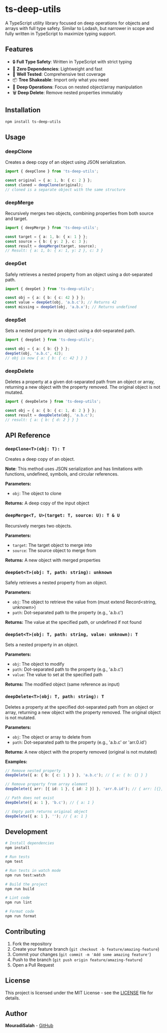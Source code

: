# ts-deep-utils

A TypeScript utility library focused on deep operations for objects and arrays with full type safety. Similar to Lodash, but narrower in scope and fully written in TypeScript to maximize typing support.

## Features

- 🔒 **Full Type Safety**: Written in TypeScript with strict typing
- 🚀 **Zero Dependencies**: Lightweight and fast
- 🧪 **Well Tested**: Comprehensive test coverage
- 📦 **Tree Shakeable**: Import only what you need
- 🔧 **Deep Operations**: Focus on nested object/array manipulation
- 🗑️ **Deep Delete**: Remove nested properties immutably

## Installation

```bash
npm install ts-deep-utils
```

## Usage

### deepClone

Creates a deep copy of an object using JSON serialization.

```typescript
import { deepClone } from 'ts-deep-utils';

const original = { a: 1, b: { c: 2 } };
const cloned = deepClone(original);
// cloned is a separate object with the same structure
```

### deepMerge

Recursively merges two objects, combining properties from both source and target.

```typescript
import { deepMerge } from 'ts-deep-utils';

const target = { a: 1, b: { x: 1 } };
const source = { b: { y: 2 }, c: 3 };
const result = deepMerge(target, source);
// Result: { a: 1, b: { x: 1, y: 2 }, c: 3 }
```

### deepGet

Safely retrieves a nested property from an object using a dot-separated path.

```typescript
import { deepGet } from 'ts-deep-utils';

const obj = { a: { b: { c: 42 } } };
const value = deepGet(obj, 'a.b.c'); // Returns 42
const missing = deepGet(obj, 'a.b.x'); // Returns undefined
```

### deepSet

Sets a nested property in an object using a dot-separated path.

```typescript
import { deepSet } from 'ts-deep-utils';

const obj = { a: { b: {} } };
deepSet(obj, 'a.b.c', 42);
// obj is now { a: { b: { c: 42 } } }
```

### deepDelete

Deletes a property at a given dot-separated path from an object or array, returning a new object with the property removed. The original object is not mutated.

```typescript
import { deepDelete } from 'ts-deep-utils';

const obj = { a: { b: { c: 1, d: 2 } } };
const result = deepDelete(obj, 'a.b.c');
// result: { a: { b: { d: 2 } } }
```

## API Reference

### `deepClone<T>(obj: T): T`

Creates a deep copy of an object.

**Note**: This method uses JSON serialization and has limitations with functions, undefined, symbols, and circular references.

**Parameters:**

- `obj`: The object to clone

**Returns:** A deep copy of the input object

### `deepMerge<T, U>(target: T, source: U): T & U`

Recursively merges two objects.

**Parameters:**

- `target`: The target object to merge into
- `source`: The source object to merge from

**Returns:** A new object with merged properties

### `deepGet<T>(obj: T, path: string): unknown`

Safely retrieves a nested property from an object.

**Parameters:**

- `obj`: The object to retrieve the value from (must extend Record<string, unknown>)
- `path`: Dot-separated path to the property (e.g., 'a.b.c')

**Returns:** The value at the specified path, or undefined if not found

### `deepSet<T>(obj: T, path: string, value: unknown): T`

Sets a nested property in an object.

**Parameters:**

- `obj`: The object to modify
- `path`: Dot-separated path to the property (e.g., 'a.b.c')
- `value`: The value to set at the specified path

**Returns:** The modified object (same reference as input)

### `deepDelete<T>(obj: T, path: string): T`

Deletes a property at the specified dot-separated path from an object or array, returning a new object with the property removed. The original object is not mutated.

**Parameters:**

- `obj`: The object or array to delete from
- `path`: Dot-separated path to the property (e.g., 'a.b.c' or 'arr.0.id')

**Returns:** A new object with the property removed (original is not mutated)

**Examples:**

```typescript
// Remove nested property
deepDelete({ a: { b: { c: 1 } } }, 'a.b.c'); // { a: { b: {} } }

// Remove property from array element
deepDelete({ arr: [{ id: 1 }, { id: 2 }] }, 'arr.0.id'); // { arr: [{}, { id: 2 }] }

// Path does not exist
deepDelete({ a: 1 }, 'b.c'); // { a: 1 }

// Empty path returns original object
deepDelete({ a: 1 }, ''); // { a: 1 }
```

## Development

```bash
# Install dependencies
npm install

# Run tests
npm test

# Run tests in watch mode
npm run test:watch

# Build the project
npm run build

# Lint code
npm run lint

# Format code
npm run format
```

## Contributing

1. Fork the repository
2. Create your feature branch (`git checkout -b feature/amazing-feature`)
3. Commit your changes (`git commit -m 'Add some amazing feature'`)
4. Push to the branch (`git push origin feature/amazing-feature`)
5. Open a Pull Request

## License

This project is licensed under the MIT License - see the [LICENSE](LICENSE) file for details.

## Author

**MouradiSalah** - [GitHub](https://github.com/MouradiSalah)
